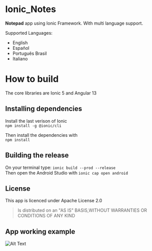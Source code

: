 # Ionic_Notes

**Notepad** app using Ionic Framework. With multi language support.

Supported Languages:
- English
- Español
- Português Brasil
- Italiano

# How to build
The core libraries are Ionic 5 and Angular 13

## Installing dependencies

Install the last verison of Ionic\
`` npm install -g @ionic/cli ``

Then install the dependencies with\
`` npm install ``

## Building the release
On your terminal type: `` ionic build --prod --release ``\
Then open the Android Studio with `` ionic cap open android  ``

## License
This app is licenced under Apache License 2.0 
> Is distributed on an "AS IS" BASIS,WITHOUT WARRANTIES OR CONDITIONS OF ANY KIND

## App working example
![Alt Text](https://i.imgur.com/kGb1KSj.gif)
